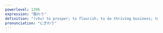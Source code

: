 ```yaml
---
powerlevel: 1396
expression: "賑わう"
definition: "(v5u) to prosper; to flourish; to do thriving business; to be crowded with people; (P)"
pronunciation: "にぎわう"
---
```

